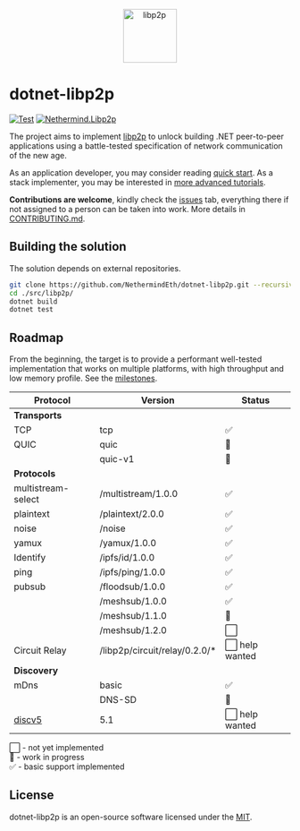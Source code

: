 <p align="center">
  <picture>
    <source media="(prefers-color-scheme: dark)" srcset="https://github.com/libp2p/libp2p/blob/master/logo/white-bg-2.png?raw=true">
    <source media="(prefers-color-scheme: light)" srcset="https://github.com/libp2p/libp2p/blob/master/logo/black-bg-2.png?raw=true">
    <img alt="libp2p" src="https://github.com/libp2p/libp2p/blob/master/logo/black-bg-2.png?raw=true" height="96">
  </picture>
</p>

# dotnet-libp2p

[![Test](https://github.com/nethermindeth/dotnet-libp2p/actions/workflows/test.yml/badge.svg)](https://github.com/nethermindeth/dotnet-libp2p/actions/workflows/test.yml)
[![Nethermind.Libp2p](https://img.shields.io/nuget/v/Nethermind.Libp2p)](https://www.nuget.org/packages/Nethermind.Libp2p)

The project aims to implement [libp2p](https://libp2p.io) to unlock building .NET peer-to-peer applications using a battle-tested specification of network communication of the new age.

As an application developer, you may consider reading [quick start](./docs/README.md).
As a stack implementer, you may be interested in [more advanced tutorials](./docs/development/README.md).

**Contributions are welcome**, kindly check the [issues](https://github.com/NethermindEth/dotnet-libp2p/issues) tab, everything there if not assigned to a person can be taken into work. More details in [CONTRIBUTING.md](./CONTRIBUTING.md).

## Building the solution

The solution depends on external repositories.

```sh
git clone https://github.com/NethermindEth/dotnet-libp2p.git --recursive
cd ./src/libp2p/
dotnet build
dotnet test
```

## Roadmap

From the beginning, the target is to provide a performant well-tested implementation that works on multiple platforms, with high throughput and low memory profile.
See the [milestones](https://github.com/NethermindEth/dotnet-libp2p/milestones?direction=asc&sort=due_date&state=open).

| Protocol           | Version            | Status          |
|--------------------|--------------------|-----------------|
| **Transports**
| TCP                | tcp                | ✅             |
| QUIC               | quic               | 🚧             |
|                    | quic-v1            | 🚧             |
| **Protocols**
| multistream-select | /multistream/1.0.0 | ✅             |
| plaintext          | /plaintext/2.0.0   | ✅             |
| noise              | /noise             | ✅             |
| yamux              | /yamux/1.0.0       | ✅             |
| Identify           | /ipfs/id/1.0.0     | ✅             |
| ping               | /ipfs/ping/1.0.0   | ✅             |
| pubsub             | /floodsub/1.0.0    | ✅             |
|                    | /meshsub/1.0.0     | ✅             |
|                    | /meshsub/1.1.0     | 🚧             |
|                    | /meshsub/1.2.0     | ⬜             |
| Circuit Relay      | /libp2p/circuit/relay/0.2.0/* | ⬜ help wanted |
| **Discovery**
| mDns               | basic              | ✅             |
|                    | DNS-SD             | 🚧             |
| [discv5](https://github.com/Pier-Two/Lantern.Discv5) | 5.1 | ⬜ help wanted |

⬜ - not yet implemented<br>
🚧 - work in progress<br>
✅ - basic support implemented

## License

dotnet-libp2p is an open-source software licensed under the [MIT](https://github.com/nethermindeth/dotnet-libp2p/blob/main/LICENSE).
